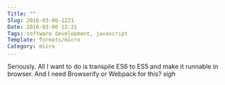 ```yaml
---
Title: ""
Slug: 2016-03-06-1221
Date: 2016-03-06 12:21
Tags: software development, javascript
Template: formats/micro
Category: micro
...
```


Seriously. All I want to do is transpile ES6 to ES5 and make it runnable in browser. And I need Browserify or Webpack for this? _sigh_
